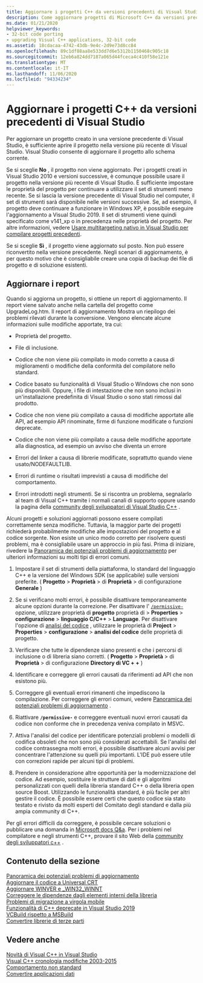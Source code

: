 ```yaml
---
title: Aggiornare i progetti C++ da versioni precedenti di Visual Studio
description: Come aggiornare progetti di Microsoft C++ da versioni precedenti di Visual Studio.
ms.date: 01/21/2020
helpviewer_keywords:
- 32-bit code porting
- upgrading Visual C++ applications, 32-bit code
ms.assetid: 18cdacaa-4742-43db-9e4c-2d9e73d8cc84
ms.openlocfilehash: 89c1df88aa8e533dd7d6e5312b1150468c905c18
ms.sourcegitcommit: 12eb6a824dd7187a065d44fceca4c410f58e121e
ms.translationtype: MT
ms.contentlocale: it-IT
ms.lasthandoff: 11/06/2020
ms.locfileid: "94334234"
---
```

# <a name="upgrade-c-projects-from-earlier-versions-of-visual-studio"></a>Aggiornare i progetti C++ da versioni precedenti di Visual Studio

Per aggiornare un progetto creato in una versione precedente di Visual Studio, è sufficiente aprire il progetto nella versione più recente di Visual Studio. Visual Studio consente di aggiornare il progetto allo schema corrente.

Se si sceglie **No** , il progetto non viene aggiornato. Per i progetti creati in Visual Studio 2010 e versioni successive, è comunque possibile usare il progetto nella versione più recente di Visual Studio. È sufficiente impostare le proprietà del progetto per continuare a utilizzare il set di strumenti meno recente. Se si lascia la versione precedente di Visual Studio nel computer, il set di strumenti sarà disponibile nelle versioni successive. Se, ad esempio, il progetto deve continuare a funzionare in Windows XP, è possibile eseguire l'aggiornamento a Visual Studio 2019. Il set di strumenti viene quindi specificato come v141_xp o in precedenza nelle proprietà del progetto. Per altre informazioni, vedere [Usare multitargeting nativo in Visual Studio per compilare progetti precedenti](use-native-multi-targeting.md).

Se si sceglie **Sì** , il progetto viene aggiornato sul posto. Non può essere riconvertito nella versione precedente. Negli scenari di aggiornamento, è per questo motivo che è consigliabile creare una copia di backup dei file di progetto e di soluzione esistenti.

## <a name="upgrade-reports"></a>Aggiornare i report

Quando si aggiorna un progetto, si ottiene un report di aggiornamento. Il report viene salvato anche nella cartella del progetto come UpgradeLog.htm. Il report di aggiornamento Mostra un riepilogo dei problemi rilevati durante la conversione. Vengono elencate alcune informazioni sulle modifiche apportate, tra cui:

- Proprietà del progetto.

- File di inclusione.

- Codice che non viene più compilato in modo corretto a causa di miglioramenti o modifiche della conformità del compilatore nello standard.

- Codice basato su funzionalità di Visual Studio o Windows che non sono più disponibili. Oppure, i file di intestazione che non sono inclusi in un'installazione predefinita di Visual Studio o sono stati rimossi dal prodotto.

- Codice che non viene più compilato a causa di modifiche apportate alle API, ad esempio API rinominate, firme di funzione modificate o funzioni deprecate.

- Codice che non viene più compilato a causa delle modifiche apportate alla diagnostica, ad esempio un avviso che diventa un errore

- Errori del linker a causa di librerie modificate, soprattutto quando viene usato/NODEFAULTLIB.

- Errori di runtime o risultati imprevisti a causa di modifiche del comportamento.

- Errori introdotti negli strumenti. Se si riscontra un problema, segnalarlo al team di Visual C++ tramite i normali canali di supporto oppure usando la pagina della [community degli sviluppatori di Visual Studio C++](https://aka.ms/feedback/report?space=62) .

Alcuni progetti e soluzioni aggiornati possono essere compilati correttamente senza modifiche. Tuttavia, la maggior parte dei progetti richiederà probabilmente modifiche alle impostazioni del progetto e al codice sorgente. Non esiste un unico modo corretto per risolvere questi problemi, ma è consigliabile usare un approccio in più fasi. Prima di iniziare, rivedere la [Panoramica dei potenziali problemi di aggiornamento](../porting/overview-of-potential-upgrade-issues-visual-cpp.md) per ulteriori informazioni su molti tipi di errori comuni.

1. Impostare il set di strumenti della piattaforma, lo standard del linguaggio C++ e la versione del Windows SDK (se applicabile) sulle versioni preferite. ( **Progetto**  >  **Proprietà**  >  di **Proprietà**  >  di configurazione **Generale** )

1. Se si verificano molti errori, è possibile disattivare temporaneamente alcune opzioni durante la correzione. Per disattivare l' [`/permissive-`](../build/reference/permissive-standards-conformance.md) opzione, utilizzare proprietà di **progetto** proprietà di  >  **Properties**  >  **configurazione**  >  **linguaggio C/C++**  >  **Language**. Per disattivare l'opzione di [analisi del codice](../code-quality/code-analysis-for-c-cpp-overview.md) , utilizzare le proprietà di **Project**  >  **Properties**  >  **configurazione**  >  **analisi del codice** delle proprietà di progetto.

1. Verificare che tutte le dipendenze siano presenti e che i percorsi di inclusione o di libreria siano corretti. ( **Progetto**  >  **Proprietà**  >  di **Proprietà**  >  di configurazione **Directory di VC + +** )

1. Identificare e correggere gli errori causati da riferimenti ad API che non esistono più.

1. Correggere gli eventuali errori rimanenti che impediscono la compilazione. Per correggere gli errori comuni, vedere [Panoramica dei potenziali problemi di aggiornamento](../porting/overview-of-potential-upgrade-issues-visual-cpp.md) .

1. Riattivare **`/permissive-`** e correggere eventuali nuovi errori causati da codice non conforme che in precedenza veniva compilato in MSVC.

1. Attiva l'analisi del codice per identificare potenziali problemi o modelli di codifica obsoleti che non sono più considerati accettabili. Se l'analisi del codice contrassegna molti errori, è possibile disattivare alcuni avvisi per concentrare l'attenzione su quelli più importanti. L'IDE può essere utile con correzioni rapide per alcuni tipi di problemi.

1. Prendere in considerazione altre opportunità per la modernizzazione del codice. Ad esempio, sostituire le strutture di dati e gli algoritmi personalizzati con quelli della libreria standard C++ o della libreria open source Boost. Utilizzando le funzionalità standard, è più facile per altri gestire il codice. È possibile essere certi che questo codice sia stato testato e rivisto da molti esperti del Comitato degli standard e dalla più ampia community di C++.

Per gli errori difficili da correggere, è possibile cercare soluzioni o pubblicare una domanda in [Microsoft docs Q&a](/answers/topics/c%2B%2B.html). Per i problemi nel compilatore e negli strumenti C++, provare il sito Web della [community degli sviluppatori c++](https://aka.ms/vsfeedback/browsecpp) .

## <a name="in-this-section"></a>Contenuto della sezione

[Panoramica dei potenziali problemi di aggiornamento](overview-of-potential-upgrade-issues-visual-cpp.md)\
[Aggiornare il codice a Universal CRT](upgrade-your-code-to-the-universal-crt.md)\
[Aggiornare WINVER e _WIN32_WINNT](modifying-winver-and-win32-winnt.md)\
[Correggere le dipendenze dagli elementi interni della libreria](fix-your-dependencies-on-library-internals.md)\
[Problemi di migrazione a virgola mobile](floating-point-migration-issues.md)\
[Funzionalità di C++ deprecate in Visual Studio 2019](features-deprecated-in-visual-studio.md)\
[VCBuild rispetto a MSBuild](build-system-changes.md)\
[Convertire librerie di terze parti](porting-third-party-libraries.md)

## <a name="see-also"></a>Vedere anche

[Novità di Visual C++ in Visual Studio](../overview/what-s-new-for-visual-cpp-in-visual-studio.md)\
[Visual C++ cronologia modifiche 2003-2015](../porting/visual-cpp-change-history-2003-2015.md)\
[Comportamento non standard](../cpp/nonstandard-behavior.md)\
[Convertire applicazioni dati](../data/data-access-programming-mfc-atl.md)
